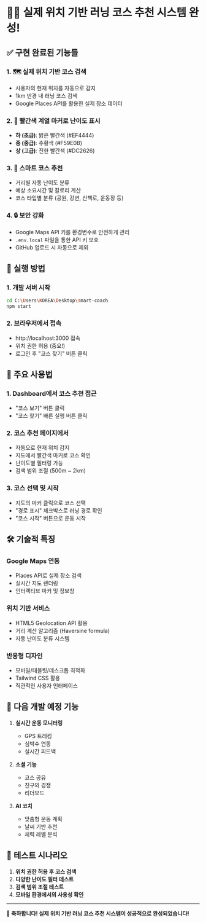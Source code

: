 # 🏃‍♂️ 실제 위치 기반 러닝 코스 추천 시스템 완성! 

## ✅ 구현 완료된 기능들

### 1. 🗺️ 실제 위치 기반 코스 검색
- 사용자의 현재 위치를 자동으로 감지
- 1km 반경 내 러닝 코스 검색
- Google Places API를 활용한 실제 장소 데이터

### 2. 🔴 빨간색 계열 마커로 난이도 표시
- **하 (초급)**: 밝은 빨간색 (#EF4444)
- **중 (중급)**: 주황색 (#F59E0B) 
- **상 (고급)**: 진한 빨간색 (#DC2626)

### 3. 🎯 스마트 코스 추천
- 거리별 자동 난이도 분류
- 예상 소요시간 및 칼로리 계산
- 코스 타입별 분류 (공원, 강변, 산책로, 운동장 등)

### 4. 🔒 보안 강화
- Google Maps API 키를 환경변수로 안전하게 관리
- `.env.local` 파일을 통한 API 키 보호
- GitHub 업로드 시 자동으로 제외

## 🚀 실행 방법

### 1. 개발 서버 시작
```bash
cd C:\Users\KOREA\Desktop\smart-coach
npm start
```

### 2. 브라우저에서 접속
- http://localhost:3000 접속
- 위치 권한 허용 (중요!)
- 로그인 후 "코스 찾기" 버튼 클릭

## 🎯 주요 사용법

### 1. Dashboard에서 코스 추천 접근
- "코스 보기" 버튼 클릭
- "코스 찾기" 빠른 실행 버튼 클릭

### 2. 코스 추천 페이지에서
- 자동으로 현재 위치 감지
- 지도에서 빨간색 마커로 코스 확인
- 난이도별 필터링 가능
- 검색 범위 조절 (500m ~ 2km)

### 3. 코스 선택 및 시작
- 지도의 마커 클릭으로 코스 선택
- "경로 표시" 체크박스로 러닝 경로 확인
- "코스 시작" 버튼으로 운동 시작

## 🛠️ 기술적 특징

### Google Maps 연동
- Places API로 실제 장소 검색
- 실시간 지도 렌더링
- 인터랙티브 마커 및 정보창

### 위치 기반 서비스
- HTML5 Geolocation API 활용
- 거리 계산 알고리즘 (Haversine formula)
- 자동 난이도 분류 시스템

### 반응형 디자인
- 모바일/태블릿/데스크톱 최적화
- Tailwind CSS 활용
- 직관적인 사용자 인터페이스

## 🔄 다음 개발 예정 기능

1. **실시간 운동 모니터링**
   - GPS 트래킹
   - 심박수 연동
   - 실시간 피드백

2. **소셜 기능**
   - 코스 공유
   - 친구와 경쟁
   - 리더보드

3. **AI 코치**
   - 맞춤형 운동 계획
   - 날씨 기반 추천
   - 체력 레벨 분석

## 📱 테스트 시나리오

1. **위치 권한 허용 후 코스 검색**
2. **다양한 난이도 필터 테스트**
3. **검색 범위 조절 테스트**
4. **모바일 환경에서의 사용성 확인**

---

**🎉 축하합니다! 실제 위치 기반 러닝 코스 추천 시스템이 성공적으로 완성되었습니다!**